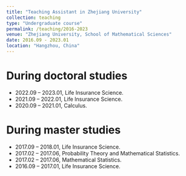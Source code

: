 ```yaml
---
title: "Teaching Assistant in Zhejiang University"
collection: teaching
type: "Undergraduate course"
permalink: /teaching/2016-2023
venue: "Zhejiang University, School of Mathematical Sciences"
date: 2016.09 - 2023.01
location: "Hangzhou, China"
---
```


During doctoral studies
======
-  2022.09 – 2023.01, Life Insurance Science.
-  2021.09 – 2022.01, Life Insurance Science.
-  2020.09 – 2021.01, Calculus.

During master studies
======
-  2017.09 – 2018.01, Life Insurance Science.
-  2017.02 – 2017.06, Probability Theory and Mathematical Statistics.
-  2017.02 – 2017.06, Mathematical Statistics.
-  2016.09 – 2017.01, Life Insurance Science. 
